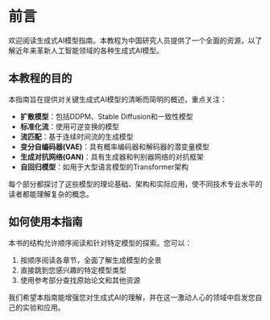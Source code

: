 # 前言

欢迎阅读生成式AI模型指南。本教程为中国研究人员提供了一个全面的资源，以了解近年来革新人工智能领域的各种生成式AI模型。

## 本教程的目的

本指南旨在提供对关键生成式AI模型的清晰而简明的概述，重点关注：

- **扩散模型**：包括DDPM、Stable Diffusion和一致性模型
- **标准化流**：使用可逆变换的模型
- **流匹配**：基于连续时间流的生成模型
- **变分自编码器(VAE)**：具有概率编码器和解码器的潜变量模型
- **生成对抗网络(GAN)**：具有生成器和判别器网络的对抗框架
- **自回归模型**：如用于大型语言模型的Transformer架构

每个部分都探讨了这些模型的理论基础、架构和实际应用，使不同技术专业水平的读者都能理解复杂的概念。

## 如何使用本指南

本书的结构允许顺序阅读和针对特定模型的探索。您可以：

1. 按顺序阅读各章节，全面了解生成模型的全景
2. 直接跳到您感兴趣的特定模型类型
3. 使用参考部分查找原始论文和其他资源

我们希望本指南能增强您对生成式AI的理解，并在这一激动人心的领域中启发您自己的实验和应用。 